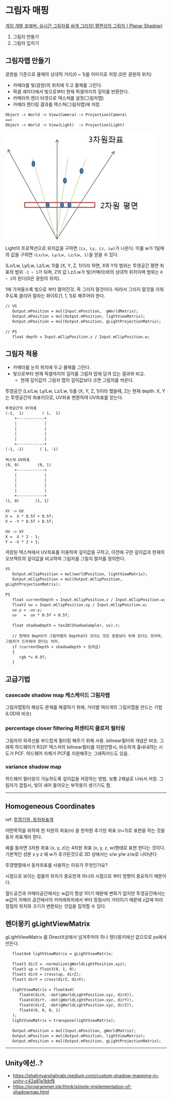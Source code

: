 # 그림자 매핑

[게임 개발 포에버: 실시간 그림자를 싸게 그리자! 평면상의 그림자 ( Planar Shadow)](https://gamedevforever.com/326)

1. 그림자 만들기
2. 그림자 입히기

## 그림자맵 만들기

광원을 기준으로 물체의 상대적 거리(0 ~ 1)를 이미지로 저장.(0은 광원의 위치)

- 카메라를 빛(광원)의 위치에 두고 물체를 그린다.
- 픽셀 셰이더에서 빛으로부터 현재 픽셀까지의 깊이를 반환한다.
- 카메라의 렌더 타겟으로 텍스쳐를 설정(그림자맵)
- 카메라 렌더링 결과를 텍스쳐(그림자맵)에 저장.

``` ref
Object -> World -> View(Camera) -> Projection(Camera)
==>
Object -> World -> View(Light)  -> Projection(Light)
```

![HomogeneousCoordinates](res/HomogeneousCoordinates.jpg)

Light의 프로젝션으로 위치값을 구하면 `(Lx, Ly, Lz, Lw)`가 나온다. 이를 w가 1일때의 값을 구하면 `(Lx/Lw, Ly/Lw, Lz/Lw, 1)`을 얻을 수 있다.

(Lx/Lw, Ly/Lw, Lz/Lw, 1)를 (X, Y, Z, 1)이라 하면, X와 Y의 범위는 투영공간 평면 좌표의 범위 `-1 ~ 1`가 되며, Z의 값 Lz/Lw가 빛(카메라)와의 상대적 위치이며 범위는 `0 ~ 1`이 된다(0은 광원의 위치).

1에 가까울수록 빛으로 부터 멀어진것. 즉 그리지 말것이다. 따라서 그리지 말것을 지워주도록 클리어 칼라는 화이트(1, 1, 1)로 해주어야 한다.

``` shader
// VS
   Output.mPosition = mul(Input.mPosition,  gWorldMatrix);
   Output.mPosition = mul(Output.mPosition, lightViewMatrix);
   Output.mPosition = mul(Output.mPosition, gLightProjectionMatrix);

// PS
   float depth = Input.mClipPosition.z / Input.mClipPosition.w;
```

## 그림자 적용

- 카메라를 눈의 위치에 두고 물체를 그린다.
- 빛으로부터 현재 픽셀까지의 깊이를 그림자 맙에 담겨 있는 결과와 비교.
  - 현재 깊이값이 그림자 맵의 깊이값보다 크면 그림자를 씌운다.

투영공간 (Lx/Lw, Ly/Lw, Lz/Lw, 1)를 (X, Y, Z, 1)이라 했을때, Z는 현재 depth.
X, Y는 투영공간의 좌표이므로, UV좌표 변환하여 UV좌표를 얻는다.

``` ref
투영공간의 XY좌표
(-1,  1)        ( 1,  1)
    +------------+
    |            |
    |            |
    |            |
    |            |
    +------------+
(-1, -1)       ( 1, -1)

텍스쳐 UV좌표
(0, 0)        (0, 1)
    +------------+
    |            |
    |            |
    |            |
    |            |
    +------------+
(1, 0)       (1, 1)

XY -> UV
U =  X * 0.5f + 0.5f;
V = -Y * 0.5f + 0.5f;

UV -> XY
X =  U * 2 - 1;
Y = -V * 2 + 1;
```

저장된 텍스쳐에서 UV좌표를 이용하여 깊이값을 구하고, 이전에 구한 깊이값과 현재의 오브젝트의 깊이값을 비교하여 그림자를 그릴지 말지를 정의한다.

``` shader
VS
   Output.mClipPosition = mul(worldPosition, lightViewMatrix);
   Output.mClipPosition = mul(Output.mClipPosition, gLightProjectionMatrix);

PS
   float currentDepth = Input.mClipPosition.z / Input.mClipPosition.w;
   float2 uv = Input.mClipPosition.xy / Input.mClipPosition.w;
   uv.y = -uv.y;
   uv   =  uv * 0.5f + 0.5f;

   float shadowDepth = tex2D(ShadowSampler, uv).r;

   // 현재의 Depth가 그림자맵의 Depth보다 크다는 것은 광원보다 뒤에 있다는 것이며, 그림자가 드리워야 한다는 의미.
   if (currentDepth > shadowDepth + 임의값)
   {
      rgb *= 0.5f;
   }
```

## 고급기법

### casecade shadow map 케스케이드 그림자맵

그림자맵핑의 해상도 문제를 해결하기 위해, 거리별 여러개의 그림자맵을 만드는 기법(LOD와 비슷)

### percentage closer filtering 퍼센티지 클로저 필터링

그림자의 외곽선을 부드럽게 필터링 해주기 위해 사용. bilinear필터와 개념은 비슷. 그래픽 하드웨어가 R32F 텍스쳐의 bilinear필터를 지원안할시, 비슷하게 흉내내려는 시도가 PCF. 하드웨어 자체가 PCF를 지원해주는 그래픽카드도 있음.

### variance shadow map

하드웨어 필터링이 가능하도록 깊이값을 저장하는 방법. 보통 2채널로 나눠서 저장. 그림자가 겹칠시, 빛이 새어 들어오는 부작용이 생기기도 함.

--------------------------------------------------------------------------------------

## Homogeneous Coordinates

ref: [투영기하, 동차좌표계](https://carstart.tistory.com/180)

어떤목적을 위하여 한 차원의 좌표(n) 을 한차원 추가된 좌표  (n+1)로 표현을 하는 것을 동차 좌표계라 한다.

예를 들자면
3차원 좌표 (x, y, z)는
4차원 좌표 (x, y, z, w)형태로 표현 한다는 것이다.
기본적인 성분 x y z 에 w가 추가된것으로 3D 상에서는 x/w y/w z/w로 나타낸다

투영행렬에서 동차좌표를 사용하는 이유가 무엇인가요?

시점으로 보이는 점들의 위치가 중요한게 아니라 시점으로 부터 방향이 중요하기 때문이다.

월드공간과 카메라공간에서는 w값이 항상 1이기 때문에 변화가 없지만
투영공간에서는 w값이 카메라 공간에서의 카마레위치에서 부터 정점사이 거리이기 때문에 z값에 따라 정점의 위치와 크기가 변환되는 것임을 짐작할 수 있다.

## 렌더몽키 gLightViewMatrix

gLightViewMatrix 를 DirectX상에서 넘겨주어야 하나 렌더몽키에선 없으므로 ps에서 만든다.



``` shader
   float4x4 lightViewMatrix = gLightViewMatrix;

   float3 dirZ = -normalize(gWorldLightPosition.xyz);
   float3 up = float3(0, 1, 0);
   float3 dirX = cross(up, dirZ);
   float3 dirY = cross(dirZ, dirX);

   lightViewMatrix = float4x4(
      float4(dirX, -dot(gWorldLightPosition.xyz, dirX)),
      float4(dirY, -dot(gWorldLightPosition.xyz, dirY)),
      float4(dirZ, -dot(gWorldLightPosition.xyz, dirZ)),
      float4(0, 0, 0, 1)
   );
   lightViewMatrix = transpose(lightViewMatrix);

   Output.mPosition = mul(Input.mPosition, gWorldMatrix);
   Output.mPosition = mul(Output.mPosition, lightViewMatrix);
   Output.mPosition = mul(Output.mPosition, gLightProjectionMatrix);
```


--------------------------------------------------------------------------------------

## Unity에선..?

- https://shahriyarshahrabi.medium.com/custom-shadow-mapping-in-unity-c42a81e1bbf8
- https://programmer.ink/think/simple-implementation-of-shadowmap.html